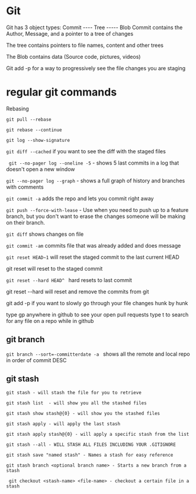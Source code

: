 # Git 

Git has 3 object types: Commit ---- Tree ----- Blob
  Commit contains the Author, Message, and a pointer to a tree of changes

  The tree contains pointers to file names, content and other trees

  The Blob contains data  (Source code, pictures, videos)

  Git add -p for a way to progressively see the file changes you are staging 

# regular git commands
Rebasing

`git pull --rebase`

`git rebase --continue`

`git log --show-signature`

`git diff --cached` if you want to see the diff with the staged files

` git --no-pager log --oneline -5`  - shows 5 last commits in a log that doesn't open a new window  

`git --no-pager log --graph` - shows a full graph of history and branches with comments

`git commit -a` adds the repo and lets you commit right away

`git push --force-with-lease` - Use when you need to push up to a feature branch, but you don't want to erase the changes someone will be making on their branch.



`git diff` shows changes on file

`git commit -am` commits file that was already added  and does message

`git reset HEAD~1` will reset the staged commit to the last current HEAD

git reset <hash> will reset to the staged commit

`git reset --hard HEAD^ ` hard resets to last commit

git reset --hard will reset and remove the commits from git

git add -p if you want to slowly go through your file changes hunk by hunk

type gp anywhere in github to see your open pull requests
type t to search for any file on a repo while in github

## git branch

`git branch --sort=-committerdate -a ` shows all the remote and local repo in order of commit DESC

  ## git stash
    git stash - will stash the file for you to retrieve

    git stash list  - will show you all the stashed files

    git stash show stash@{0} - will show you the stashed files

    git stash apply - will apply the last stash

    git stash apply stash@{0} - will apply a specific stash from the list

    git stash --all - WILL STASH ALL FILES INCLUDING YOUR .GITIGNORE

    git stash save "named stash" - Names a stash for easy reference

    git stash branch <optional branch name> - Starts a new branch from a stash

     git checkout <stash-name> <file-name> - checkout a certain file in a stash


